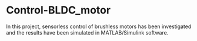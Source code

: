 # Control-BLDC_motor
In this project, sensorless control of brushless motors has been investigated and the results have been simulated in MATLAB/Simulink  software.
